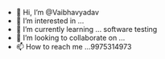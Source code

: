 - 👋 Hi, I’m @Vaibhavyadav
- 👀 I’m interested in ...
- 🌱 I’m currently learning ... software testing
- 💞️ I’m looking to collaborate on ...
- 📫 How to reach me ...9975314973

<!---
Vaibhavyadav7/Vaibhavyadav7 is a ✨ special ✨ repository because its `README.md` (this file) appears on your GitHub profile.
You can click the Preview link to take a look at your changes.
--->
